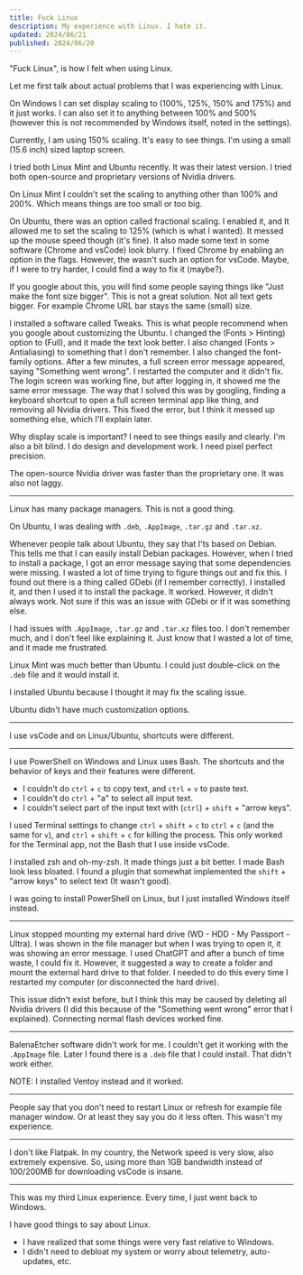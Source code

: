 ```yaml
---
title: Fuck Linux
description: My experience with Linux. I hate it.
updated: 2024/06/21
published: 2024/06/20
---
```


"Fuck Linux", is how I felt when using Linux.

Let me first talk about actual problems that I was experiencing with Linux.

On Windows I can set display scaling to (100%, 125%, 150% and 175%) and it just works. I can also set it to anything between 100% and 500% (however this is not recommended by Windows itself, noted in the settings).

Currently, I am using 150% scaling. It's easy to see things. I'm using a small (15.6 inch) sized laptop screen.

I tried both Linux Mint and Ubuntu recently. It was their latest version. I tried both open-source and proprietary versions of Nvidia drivers.

On Linux Mint I couldn't set the scaling to anything other than 100% and 200%. Which means things are too small or too big.

On Ubuntu, there was an option called fractional scaling. I enabled it, and It allowed me to set the scaling to 125% (which is what I wanted). It messed up the mouse speed though (it's fine). It also made some text in some software (Chrome and vsCode) look blurry. I fixed Chrome by enabling an option in the flags. However, the wasn't such an option for vsCode. Maybe, if I were to try harder, I could find a way to fix it (maybe?).

If you google about this, you will find some people saying things like "Just make the font size bigger". This is not a great solution. Not all text gets bigger. For example Chrome URL bar stays the same (small) size.

I installed a software called Tweaks. This is what people recommend when you google about customizing the Ubuntu. I changed the (Fonts > Hinting) option to (Full), and it made the text look better. I also changed (Fonts > Antialiasing) to something that I don't remember. I also changed the font-family options. After a few minutes, a full screen error message appeared, saying "Something went wrong". I restarted the computer and it didn't fix. The login screen was working fine, but after logging in, it showed me the same error message. The way that I solved this was by googling, finding a keyboard shortcut to open a full screen terminal app like thing, and removing all Nvidia drivers. This fixed the error, but I think it messed up something else, which I'll explain later.

Why display scale is important? I need to see things easily and clearly. I'm also a bit blind. I do design and development work. I need pixel perfect precision.

The open-source Nvidia driver was faster than the proprietary one. It was also not laggy.

---

Linux has many package managers. This is not a good thing.

On Ubuntu, I was dealing with `.deb`, `.AppImage`, `.tar.gz` and `.tar.xz`.

Whenever people talk about Ubuntu, they say that I'ts based on Debian. This tells me that I can easily install Debian packages. However, when I tried to install a package, I got an error message saying that some dependencies were missing. I wasted a lot of time trying to figure things out and fix this. I found out there is a thing called GDebi (if I remember correctly). I installed it, and then I used it to install the package. It worked. However, it didn't always work. Not sure if this was an issue with GDebi or if it was something else.

I had issues with `.AppImage`, `.tar.gz` and `.tar.xz` files too. I don't remember much, and I don't feel like explaining it. Just know that I wasted a lot of time, and it made me frustrated.

Linux Mint was much better than Ubuntu. I could just double-click on the `.deb` file and it would install it.

I installed Ubuntu because I thought it may fix the scaling issue.

Ubuntu didn't have much customization options.

---

I use vsCode and on Linux/Ubuntu, shortcuts were different.

---

I use PowerShell on Windows and Linux uses Bash. The shortcuts and the behavior of keys and their features were different.

-   I couldn't do `ctrl` + `c` to copy text, and `ctrl` + `v` to paste text.
-   I couldn't do `ctrl` + "a" to select all input text.
-   I couldn't select part of the input text with (`ctrl`) + `shift` + "arrow keys".

I used Terminal settings to change `ctrl` + `shift` + `c` to `ctrl` + `c` (and the same for `v`), and `ctrl` + `shift` + `c` for killing the process. This only worked for the Terminal app, not the Bash that I use inside vsCode.

I installed zsh and oh-my-zsh. It made things just a bit better. I made Bash look less bloated. I found a plugin that somewhat implemented the `shift` + "arrow keys" to select text (It wasn't good).

I was going to install PowerShell on Linux, but I just installed Windows itself instead.

---

Linux stopped mounting my external hard drive (WD - HDD - My Passport - Ultra). I was shown in the file manager but when I was trying to open it, it was showing an error message. I used ChatGPT and after a bunch of time waste, I could fix it. However, it suggested a way to create a folder and mount the external hard drive to that folder. I needed to do this every time I restarted my computer (or disconnected the hard drive).

This issue didn't exist before, but I think this may be caused by deleting all Nvidia drivers (I did this because of the "Something went wrong" error that I explained). Connecting normal flash devices worked fine.

---

BalenaEtcher software didn't work for me. I couldn't get it working with the `.AppImage` file. Later I found there is a `.deb` file that I could install. That didn't work either.

NOTE: I installed Ventoy instead and it worked.

---

People say that you don't need to restart Linux or refresh for example file manager window. Or at least they say you do it less often. This wasn't my experience.

---

I don't like Flatpak. In my country, the Network speed is very slow, also extremely expensive. So, using more than 1GB bandwidth instead of 100/200MB for downloading vsCode is insane.

---

This was my third Linux experience. Every time, I just went back to Windows.

I have good things to say about Linux.

-   I have realized that some things were very fast relative to Windows.
-   I didn't need to debloat my system or worry about telemetry, auto-updates, etc.
